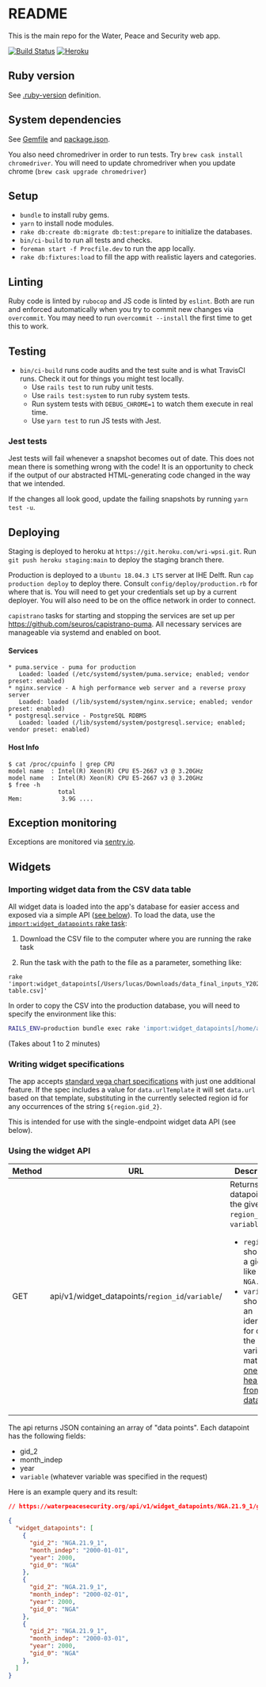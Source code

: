 # README

This is the main repo for the Water, Peace and Security web app.

[![Build Status](https://travis-ci.com/greenriver/wri-wpsi.svg?token=EQywZqAdUXLYyppSoTji&branch=production)](https://travis-ci.com/greenriver/wri-wpsi)
[![Heroku](https://img.shields.io/badge/heroku-wri--wpsi-8967B1)](https://dashboard.heroku.com/apps/wri-wpsi)

## Ruby version

See [.ruby-version](/.ruby-version) definition.

## System dependencies

See [Gemfile](/Gemfile) and [package.json](/package.json).

You also need chromedriver in order to run tests. Try `brew cask install chromedriver`.
You will need to update chromedriver when you update chrome (`brew cask upgrade chromedriver`)

## Setup

* `bundle` to install ruby gems.
* `yarn` to install node modules.
* `rake db:create db:migrate db:test:prepare` to initialize the databases.
* `bin/ci-build` to run all tests and checks.
* `foreman start -f Procfile.dev` to run the app locally.
* `rake db:fixtures:load` to fill the app with realistic layers and categories.

## Linting

Ruby code is linted by `rubocop` and JS code is linted by `eslint`. Both are run and enforced automatically when you try to commit new changes via `overcommit`. You may need to run `overcommit --install` the first time to get this to work.

## Testing

* `bin/ci-build` runs code audits and the test suite and is what TravisCI runs. Check it out for things you might test locally.
  * Use `rails test` to run ruby unit tests.
  * Use `rails test:system` to run ruby system tests.
  * Run system tests with `DEBUG_CHROME=1` to watch them execute in real time.
  * Use `yarn test` to run JS tests with Jest.

### Jest tests

Jest tests will fail whenever a snapshot becomes out of date. This does not mean there is something wrong with the code! It is an opportunity to check if the output of our abstracted HTML-generating code changed in the way that we intended.

If the changes all look good, update the failing snapshots by running `yarn test -u`.

## Deploying

Staging is deployed to heroku at `https://git.heroku.com/wri-wpsi.git`. Run `git push heroku staging:main` to deploy the staging branch there.

Production is deployed to a `Ubuntu 18.04.3 LTS` server at IHE Delft. Run `cap production deploy` to deploy there. Consult
`config/deploy/production.rb` for where that is. You will need to get your credentials set up by a current deployer.
You will also need to be on the office network in order to connect.

`capistrano` tasks for starting and stopping the services are set up per https://github.com/seuros/capistrano-puma.  All necessary services are manageable via systemd and enabled on boot.

#### Services

```
* puma.service - puma for production
   Loaded: loaded (/etc/systemd/system/puma.service; enabled; vendor preset: enabled)
* nginx.service - A high performance web server and a reverse proxy server
   Loaded: loaded (/lib/systemd/system/nginx.service; enabled; vendor preset: enabled)
* postgresql.service - PostgreSQL RDBMS
   Loaded: loaded (/lib/systemd/system/postgresql.service; enabled; vendor preset: enabled)
```

#### Host Info

```
$ cat /proc/cpuinfo | grep CPU
model name  : Intel(R) Xeon(R) CPU E5-2667 v3 @ 3.20GHz
model name  : Intel(R) Xeon(R) CPU E5-2667 v3 @ 3.20GHz
$ free -h
              total
Mem:           3.9G ....
```

## Exception monitoring

Exceptions are monitored via [sentry.io](https://sentry.io/organizations/green-river/issues/?project=1484102).

## Widgets

### Importing widget data from the CSV data table

All widget data is loaded into the app's database for easier access and exposed via a simple API ([see below](#using-the-widget-api)). To load the data, use the [`import:widget_datapoints` rake task](/lib/tasks/import.rake):

1. Download the CSV file to the computer where you are running the rake task

2. Run the task with the path to the file as a parameter, something like:

```
rake 'import:widget_datapoints[/Users/lucas/Downloads/data_final_inputs_Y2020Q3_Y2020Q3_tool-table.csv]'
```

In order to copy the CSV into the production database, you will need to specify the environment like this:

```bash
RAILS_ENV=production bundle exec rake 'import:widget_datapoints[/home/amichal/csvs/data_final_inputs_Y2020Q3_Y2020Q3_tool-table.csv]'
```

(Takes about 1 to 2 minutes)

### Writing widget specifications

The app accepts [standard vega chart specifications](https://vega.github.io/vega/docs/specification/) with just one additional feature. If the spec includes a value for `data.urlTemplate` it will set `data.url` based on that template, substituting in the currently selected region id for any occurrences of the string `${region.gid_2}`.

This is intended for use with the single-endpoint widget data API (see below).

### Using the widget API

| Method | URL                                                  | Description
|--------|------------------------------------------------------|------------
| GET    | api/v1/widget_datapoints/`region_id`/`variable`/     | Returns all datapoints for the given `region_id` and `variable`:<ul><li>`region_id` should be a gid_2 like `NGA.21.9_1`</li><li>`variable` should be an identifier for one of the model variables, matching [one of the headers from the data csv](/db/schema.rb#L64-L138).</li></ul>

The api returns JSON containing an array of "data points". Each datapoint has the following fields:

* gid_2
* month_indep
* year
* `variable` (whatever variable was specified in the request)

Here is an example query and its result:

```JSON
// https://waterpeacesecurity.org/api/v1/widget_datapoints/NGA.21.9_1/gid_0/

{
  "widget_datapoints": [
    {
      "gid_2": "NGA.21.9_1",
      "month_indep": "2000-01-01",
      "year": 2000,
      "gid_0": "NGA"
    },
    {
      "gid_2": "NGA.21.9_1",
      "month_indep": "2000-02-01",
      "year": 2000,
      "gid_0": "NGA"
    },
    {
      "gid_2": "NGA.21.9_1",
      "month_indep": "2000-03-01",
      "year": 2000,
      "gid_0": "NGA"
    },
  ]
}
```
